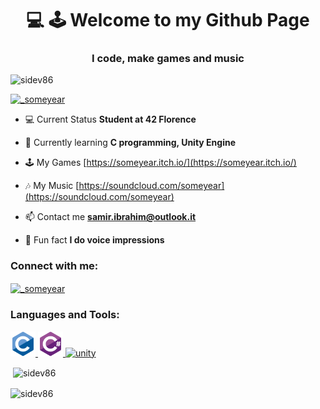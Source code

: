 <h1 align="center">💻 🕹️ Welcome to my Github Page</h1>
<h3 align="center">I code, make games and music</h3>

<p align="left"> <img src="https://komarev.com/ghpvc/?username=sidev86&label=Profile%20views&color=0e75b6&style=flat" alt="sidev86" /> </p>

<p align="left"> <a href="https://twitter.com/_someyear" target="blank"><img src="https://img.shields.io/twitter/follow/_someyear?logo=twitter&style=for-the-badge" alt="_someyear" /></a> </p>

- 💻 Current Status **Student at 42 Florence**

- 🤔 Currently learning **C programming, Unity Engine**

- 🕹️ My Games [https://someyear.itch.io/](https://someyear.itch.io/)

- 🎶 My Music [https://soundcloud.com/someyear](https://soundcloud.com/someyear)

- 📫 Contact me **samir.ibrahim@outlook.it**

- 🤡 Fun fact **I do voice impressions**

<h3 align="left">Connect with me:</h3>
<p align="left">
<a href="https://twitter.com/_someyear" target="blank"><img align="center" src="https://raw.githubusercontent.com/rahuldkjain/github-profile-readme-generator/master/src/images/icons/Social/twitter.svg" alt="_someyear" height="30" width="40" /></a>
</p>

<h3 align="left">Languages and Tools:</h3>
<p align="left"> <a href="https://www.cprogramming.com/" target="_blank" rel="noreferrer"> <img src="https://raw.githubusercontent.com/devicons/devicon/master/icons/c/c-original.svg" alt="c" width="40" height="40"/> </a> <a href="https://www.w3schools.com/cs/" target="_blank" rel="noreferrer"> <img src="https://raw.githubusercontent.com/devicons/devicon/master/icons/csharp/csharp-original.svg" alt="csharp" width="40" height="40"/> </a> <a href="https://unity.com/" target="_blank" rel="noreferrer"> <img src="https://www.vectorlogo.zone/logos/unity3d/unity3d-icon.svg" alt="unity" width="40" height="40"/> </a> </p>

<p>&nbsp;<img align="center" src="https://github-readme-stats.vercel.app/api?username=sidev86&show_icons=true&locale=en" alt="sidev86" /></p>

<p><img align="center" src="https://github-readme-streak-stats.herokuapp.com/?user=sidev86&" alt="sidev86" /></p>
